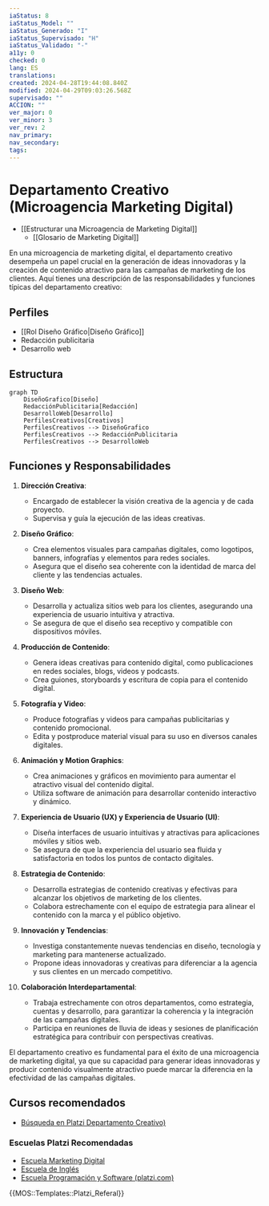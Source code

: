 ```yaml
---
iaStatus: 8
iaStatus_Model: ""
iaStatus_Generado: "I"
iaStatus_Supervisado: "H"
iaStatus_Validado: "-"
a11y: 0
checked: 0
lang: ES
translations: 
created: 2024-04-28T19:44:08.840Z
modified: 2024-04-29T09:03:26.568Z
supervisado: ""
ACCION: ""
ver_major: 0
ver_minor: 3
ver_rev: 2
nav_primary: 
nav_secondary: 
tags:
---
```

# Departamento Creativo (Microagencia Marketing Digital)

* [[Estructurar una Microagencia de Marketing Digital]] 
	* [[Glosario de Marketing Digital]]

En una microagencia de marketing digital, el departamento creativo desempeña un papel crucial en la generación de ideas innovadoras y la creación de contenido atractivo para las campañas de marketing de los clientes. Aquí tienes una descripción de las responsabilidades y funciones típicas del departamento creativo:

## Perfiles

* [[Rol Diseño Gráfico|Diseño Gráfico]]
* Redacción publicitaria
* Desarrollo web

## Estructura

```mermaid
graph TD
	DiseñoGrafico[Diseño]
	RedacciónPublicitaria[Redacción]
	DesarrolloWeb[Desarrollo]
	PerfilesCreativos[Creativos]
    PerfilesCreativos --> DiseñoGrafico
    PerfilesCreativos --> RedacciónPublicitaria
    PerfilesCreativos --> DesarrolloWeb
```

## Funciones y Responsabilidades

1. **Dirección Creativa**:
   - Encargado de establecer la visión creativa de la agencia y de cada proyecto.
   - Supervisa y guía la ejecución de las ideas creativas.

2. **Diseño Gráfico**:
   - Crea elementos visuales para campañas digitales, como logotipos, banners, infografías y elementos para redes sociales.
   - Asegura que el diseño sea coherente con la identidad de marca del cliente y las tendencias actuales.

3. **Diseño Web**:
   - Desarrolla y actualiza sitios web para los clientes, asegurando una experiencia de usuario intuitiva y atractiva.
   - Se asegura de que el diseño sea receptivo y compatible con dispositivos móviles.

4. **Producción de Contenido**:
   - Genera ideas creativas para contenido digital, como publicaciones en redes sociales, blogs, videos y podcasts.
   - Crea guiones, storyboards y escritura de copia para el contenido digital.

5. **Fotografía y Video**:
   - Produce fotografías y videos para campañas publicitarias y contenido promocional.
   - Edita y postproduce material visual para su uso en diversos canales digitales.

6. **Animación y Motion Graphics**:
   - Crea animaciones y gráficos en movimiento para aumentar el atractivo visual del contenido digital.
   - Utiliza software de animación para desarrollar contenido interactivo y dinámico.

7. **Experiencia de Usuario (UX) y Experiencia de Usuario (UI)**:
   - Diseña interfaces de usuario intuitivas y atractivas para aplicaciones móviles y sitios web.
   - Se asegura de que la experiencia del usuario sea fluida y satisfactoria en todos los puntos de contacto digitales.

8. **Estrategia de Contenido**:
   - Desarrolla estrategias de contenido creativas y efectivas para alcanzar los objetivos de marketing de los clientes.
   - Colabora estrechamente con el equipo de estrategia para alinear el contenido con la marca y el público objetivo.

9. **Innovación y Tendencias**:
   - Investiga constantemente nuevas tendencias en diseño, tecnología y marketing para mantenerse actualizado.
   - Propone ideas innovadoras y creativas para diferenciar a la agencia y sus clientes en un mercado competitivo.

10. **Colaboración Interdepartamental**:
    - Trabaja estrechamente con otros departamentos, como estrategia, cuentas y desarrollo, para garantizar la coherencia y la integración de las campañas digitales.
    - Participa en reuniones de lluvia de ideas y sesiones de planificación estratégica para contribuir con perspectivas creativas.

El departamento creativo es fundamental para el éxito de una microagencia de marketing digital, ya que su capacidad para generar ideas innovadoras y producir contenido visualmente atractivo puede marcar la diferencia en la efectividad de las campañas digitales.

## Cursos recomendados

* [Búsqueda en Platzi Departamento Creativo)](https://platzi.com/buscar/?search=Creativo)

 ### Escuelas Platzi Recomendadas

* [Escuela Marketing Digital](https://platzi.com/escuela/marketing/)
* [Escuela de Inglés](https://platzi.com/escuela/ingles/)
* [Escuela Programación y Software (platzi.com)](https://platzi.com/escuela/programacion-software/)

{{MOS::Templates::Platzi_Referal}}